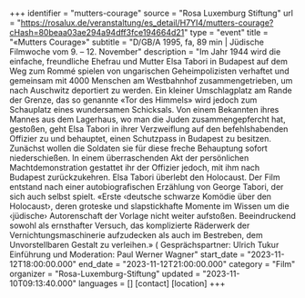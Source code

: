 +++
identifier = "mutters-courage"
source = "Rosa Luxemburg Stiftung"
url = "https://rosalux.de/veranstaltung/es_detail/H7YI4/mutters-courage?cHash=80beaa03ae294a94dff3fce194664d21"
type = "event"
title = "«Mutters Courage»"
subtitle = "D/GB/A 1995, fa, 89 min | Jüdische Filmwoche  vom 9. – 12. November"
description = "Im Jahr 1944 wird die einfache, freundliche Ehefrau und Mutter Elsa Tabori in Budapest auf dem Weg zum Rommé spielen von ungarischen Geheimpolizisten verhaftet und gemeinsam mit 4000 Menschen am Westbahnhof zusammengetrieben, um nach Auschwitz deportiert zu werden. Ein kleiner Umschlagplatz am Rande der Grenze, das so genannte «Tor des Himmels» wird jedoch zum Schauplatz eines wundersamen Schicksals. Von einem Bekannten ihres Mannes aus dem Lagerhaus, wo man die Juden zusammengepfercht hat, gestoßen, geht Elsa Tabori in ihrer Verzweiflung auf den befehlshabenden Offizier zu und behauptet, einen Schutzpass in Budapest zu besitzen. Zunächst wollen die Soldaten sie für diese freche Behauptung sofort niederschießen. In einem überraschenden Akt der persönlichen Machtdemonstration gestattet ihr der Offizier jedoch, mit ihm nach Budapest zurückzukehren. Elsa Tabori überlebt den Holocaust.
Der Film entstand nach einer autobiografischen Erzählung von George Tabori, der sich auch selbst spielt. 
«Erste ‹deutsche schwarze Komödie über den Holocaust›, deren groteske und slapstickhafte Momente im Wissen um die ‹jüdische› Autorenschaft der Vorlage nicht weiter aufstoßen. Beeindruckend sowohl als ernsthafter Versuch, das komplizierte Räderwerk der Vernichtungsmaschinerie aufzudecken als auch im Bestreben, dem Unvorstellbaren Gestalt zu verleihen.» (
Gesprächspartner: Ulrich Tukur
Einführung und Moderation: Paul Werner Wagner"
start_date = "2023-11-12T18:00:00.000"
end_date = "2023-11-12T21:00:00.000"
category = "Film"
organizer = "Rosa-Luxemburg-Stiftung"
updated = "2023-11-10T09:13:40.000"
languages = []
[contact]
[location]
+++